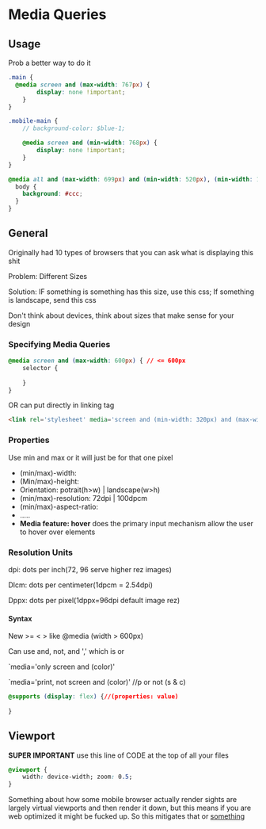# Media Queries

## Usage

Prob a better way to do it 

```scss
.main {
  @media screen and (max-width: 767px) {
        display: none !important;
    }
}

.mobile-main {
    // background-color: $blue-1;

    @media screen and (min-width: 768px) {
        display: none !important;
    }
}

@media all and (max-width: 699px) and (min-width: 520px), (min-width: 1151px) {
  body {
    background: #ccc;
  }
}
```

## General

Originally had 10 types of browsers that you can ask what is displaying this shit

Problem: Different Sizes

Solution: IF something is something has this size, use this css; If something is landscape, send this css

Don't think about devices, think about sizes that make sense for your design

###  Specifying Media Queries

```css
@media screen and (max-width: 600px) { // <= 600px
    selector {
        
    }
}
```

OR can put directly in linking tag

```html
<link rel='stylesheet' media='screen and (min-width: 320px) and (max-width: 480px)' href='css/smartphone.css' />
```

### Properties

Use min and max or it will just be for that one pixel

- (min/max)-width:
- (Min/max)-height:
- Orientation: potrait(h>w) | landscape(w>h)
- (min/max)-resolution: 72dpi | 100dpcm
- (min/max)-aspect-ratio: 
- …..
- **Media feature: hover** does the primary input mechanism allow the user to hover over elements

### Resolution Units

dpi: dots per inch(72, 96 serve higher rez images)

Dlcm: dots per centimeter(1dpcm = 2.54dpi)

Dppx: dots per pixel(1dppx=96dpi default image rez)

#### Syntax

New >= < > like @media (width > 600px)

Can use and, not, and ',' which is or

`media='only screen and (color)'

`media='print, not screen and (color)' //p or not (s & c)

```css
@supports (display: flex) {//(properties: value) 
    
}
```

## Viewport

**SUPER IMPORTANT** use this line of CODE at the top of all your files

```css
@viewport {
    width: device-width; zoom: 0.5;
}
```

Something about how some mobile browser actually render sights are largely virtual viewports and then render it down, but this means if you are web optimized it might be fucked up. So this mitigates that or [something](https://developer.apple.com/library/archive/documentation/AppleApplications/Reference/SafariWebContent/UsingtheViewport/UsingtheViewport.html)

